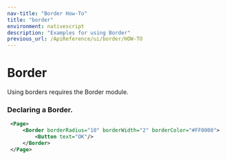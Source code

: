 ```yaml
---
nav-title: "Border How-To"
title: "border"
environment: nativescript
description: "Examples for using Border"
previous_url: /ApiReference/ui/border/HOW-TO
---
```

# Border
Using borders requires the Border module.
<snippet id='border-require'/>

### Declaring a Border.
``` XML
 <Page>
     <Border borderRadius="10" borderWidth="2" borderColor="#FF0000">
         <Button text="OK"/>
     </Border>
 </Page>
```
